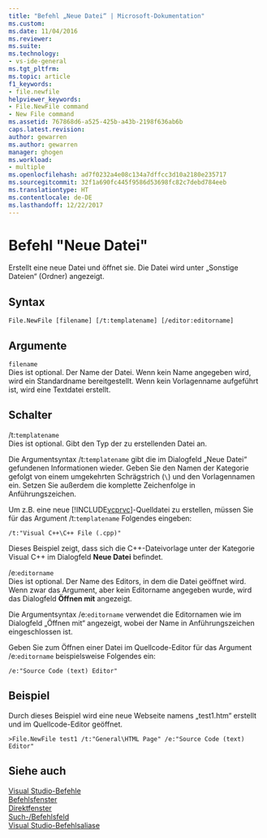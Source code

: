 ```yaml
---
title: "Befehl „Neue Datei“ | Microsoft-Dokumentation"
ms.custom: 
ms.date: 11/04/2016
ms.reviewer: 
ms.suite: 
ms.technology:
- vs-ide-general
ms.tgt_pltfrm: 
ms.topic: article
f1_keywords:
- file.newfile
helpviewer_keywords:
- File.NewFile command
- New File command
ms.assetid: 767868d6-a525-425b-a43b-2198f636ab6b
caps.latest.revision: 
author: gewarren
ms.author: gewarren
manager: ghogen
ms.workload:
- multiple
ms.openlocfilehash: ad7f0232a4e08c134a7dffcc3d10a2180e235717
ms.sourcegitcommit: 32f1a690fc445f9586d53698fc82c7debd784eeb
ms.translationtype: HT
ms.contentlocale: de-DE
ms.lasthandoff: 12/22/2017
---
```

# <a name="new-file-command"></a>Befehl "Neue Datei"
Erstellt eine neue Datei und öffnet sie. Die Datei wird unter „Sonstige Dateien“ (Ordner) angezeigt.  
  
## <a name="syntax"></a>Syntax  
  
```  
File.NewFile [filename] [/t:templatename] [/editor:editorname]  
```  
  
## <a name="arguments"></a>Argumente  
 `filename`  
 Dies ist optional. Der Name der Datei. Wenn kein Name angegeben wird, wird ein Standardname bereitgestellt. Wenn kein Vorlagenname aufgeführt ist, wird eine Textdatei erstellt.  
  
## <a name="switches"></a>Schalter  
 /t:`templatename`  
 Dies ist optional. Gibt den Typ der zu erstellenden Datei an.  
  
 Die Argumentsyntax /t:`templatename` gibt die im Dialogfeld „Neue Datei“ gefundenen Informationen wieder. Geben Sie den Namen der Kategorie gefolgt von einem umgekehrten Schrägstrich (`\`) und den Vorlagennamen ein. Setzen Sie außerdem die komplette Zeichenfolge in Anführungszeichen.  
  
 Um z.B. eine neue [!INCLUDE[vcprvc](../../code-quality/includes/vcprvc_md.md)]-Quelldatei zu erstellen, müssen Sie für das Argument /t:`templatename` Folgendes eingeben:  
  
```  
/t:"Visual C++\C++ File (.cpp)"  
```  
  
 Dieses Beispiel zeigt, dass sich die C++-Dateivorlage unter der Kategorie Visual C++ im Dialogfeld **Neue Datei** befindet.  
  
 /e:`editorname`  
 Dies ist optional. Der Name des Editors, in dem die Datei geöffnet wird. Wenn zwar das Argument, aber kein Editorname angegeben wurde, wird das Dialogfeld **Öffnen mit** angezeigt.  
  
 Die Argumentsyntax /e:`editorname` verwendet die Editornamen wie im Dialogfeld „Öffnen mit“ angezeigt, wobei der Name in Anführungszeichen eingeschlossen ist.  
  
 Geben Sie zum Öffnen einer Datei im Quellcode-Editor für das Argument /e:`editorname` beispielsweise Folgendes ein:  
  
```  
/e:"Source Code (text) Editor"  
```  
  
## <a name="example"></a>Beispiel  
 Durch dieses Beispiel wird eine neue Webseite namens „test1.htm“ erstellt und im Quellcode-Editor geöffnet.  
  
```  
>File.NewFile test1 /t:"General\HTML Page" /e:"Source Code (text) Editor"  
```  
  
## <a name="see-also"></a>Siehe auch  
 [Visual Studio-Befehle](../../ide/reference/visual-studio-commands.md)   
 [Befehlsfenster](../../ide/reference/command-window.md)   
 [Direktfenster](../../ide/reference/immediate-window.md)   
 [Such-/Befehlsfeld](../../ide/find-command-box.md)   
 [Visual Studio-Befehlsaliase](../../ide/reference/visual-studio-command-aliases.md)